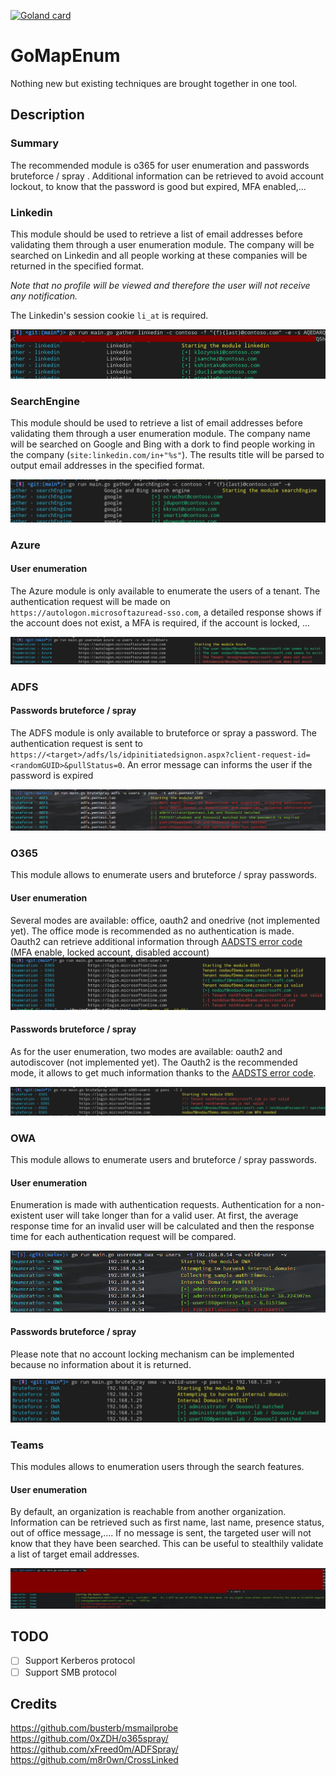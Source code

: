[![Goland card](https://goreportcard.com/badge/github.com/nodauf/GoMapEnum)](https://goreportcard.com/report/github.com/nodauf/GoMapEnum)
# GoMapEnum

Nothing new but existing techniques are brought together in one tool.

## Description

### Summary
The recommended module is o365 for user enumeration and passwords bruteforce / spray . Additional information can be retrieved to avoid account lockout, to know that the password is good but expired, MFA enabled,...


### Linkedin
This module should be used to retrieve a list of email addresses before validating them through a user enumeration module.
The company will be searched on Linkedin and all people working at these companies will be returned in the specified format.

_Note that no profile will be viewed and therefore the user will not receive any notification._

The Linkedin's session cookie `li_at` is required.

![User enumeration on owa](./images/linkedin-gather.png)

### SearchEngine
This module should be used to retrieve a list of email addresses before validating them through a user enumeration module.
The company name will be searched on Google and Bing with a dork to find people working in the company (`site:linkedin.com/in+"%s"`). The results title will be parsed to output email addresses in the specified format.

![User enumeration on owa](./images/searchEngine-gather.png)

### Azure
#### User enumeration
The Azure module is only available to enumerate the users of a tenant. The authentication request will be made on `https://autologon.microsoftazuread-sso.com`, a detailed response shows if the account does not exist, a MFA is required, if the account is locked, ...

![User enumeration on Azure](./images/azure-UserEnum.png)


### ADFS
#### Passwords bruteforce / spray
The ADFS module is only available to bruteforce or spray a password. The authentication request is sent to `https://<target>/adfs/ls/idpinitiatedsignon.aspx?client-request-id=<randomGUID>&pullStatus=0`. An error message can informs the user if the password is expired

![Password bruteforce / spraying on ADFS](./images/adfs-brute.png)

### O365
This module allows to enumerate users and bruteforce / spray passwords. 

#### User enumeration
Several modes are available: office, oauth2 and onedrive (not implemented yet). The office mode is recommended as no authentication is made. Oauth2 can retrieve additional information through [AADSTS error code](https://docs.microsoft.com/en-us/azure/active-directory/develop/reference-aadsts-error-codes) (MFA enable, locked account, disabled account)
![Password bruteforce / spraying on o365](./images/o365-UserEnum.png)

#### Passwords bruteforce / spray
As for the user enumeration, two modes are available: oauth2 and autodiscover (not implemented yet). The Oauth2 is the recommended mode, it allows to get much information thanks to the [AADSTS error code](https://docs.microsoft.com/en-us/azure/active-directory/develop/reference-aadsts-error-codes).

![User enumeration on o365](./images/o365-brute.png)

### OWA
This module allows to enumerate users and bruteforce / spray passwords. 

#### User enumeration
Enumeration is made with authentication requests. Authentication for a non-existent user will take longer than for a valid user. At first, the average response time for an invalid user will be calculated and then the response time for each authentication request will be compared.

![User enumeration on owa](./images/owa-UserEnum.png)

#### Passwords bruteforce / spray
Please note that no account locking mechanism can be implemented because no information about it is returned.

![Password bruteforce / spraying on owa](./images/owa-brute.png)

### Teams
This modules allows to enumeration users through the search features.

#### User enumeration
By default, an organization is reachable from another organization. Information can be retrieved such as first name, last name, presence status, out of office message,.... If no message is sent, the targeted user will not know that they have been searched. This can be useful to stealthily validate a list of target email addresses.

![User enumeration on teams](./images/teams-UserEnum.png)


## TODO
- [ ] Support Kerberos protocol
- [ ] Support SMB protocol

## Credits
https://github.com/busterb/msmailprobe
https://github.com/0xZDH/o365spray/
https://github.com/xFreed0m/ADFSpray/
https://github.com/m8r0wn/CrossLinked

